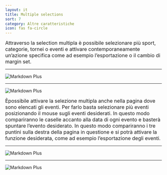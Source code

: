 ```yaml
---
layout: it
title: Multiple selections
sort: 7
category: Altre caratteristiche 
icon: fas fa-circle
---
```

<p class="message">
   
</p>


<font size="3">Attraverso la selection multipla è possibile selezionare più sport, categorie, tornei o eventi e attivare contemporaneamente un’azione specifica come ad esempio l’esportazione o il cambio di margin set.</font>

---

![Markdown Plus]({{site.baseurl}}/public/images/altre-caratteristiche/show-selection-one.png)

---

![Markdown Plus]({{site.baseurl}}/public/images/altre-caratteristiche/export-selection-due.png)

<font size="3"> Èpossibile attivare la selezione multipla anche nella pagina dove sono elencati gli eventi. Per farlo basta selezionare più eventi posizionando il mouse sugli eventi desiderati.  In questo modo compariranno le caselle accanto alla data di ogni evento e basterà spuntare l’evento desiderato. In questo modo compariranno i tre puntini sulla destra della pagina in questione e si potrà attivare la funzione desiderata, come ad esempio l’esportazione degli eventi.</font>

 ---

 ![Markdown Plus]({{site.baseurl}}/public/images/altre-caratteristiche/selection-multipla-tre.png)

 ---

![Markdown Plus]({{site.baseurl}}/public/images/altre-caratteristiche/export-event-four.png)